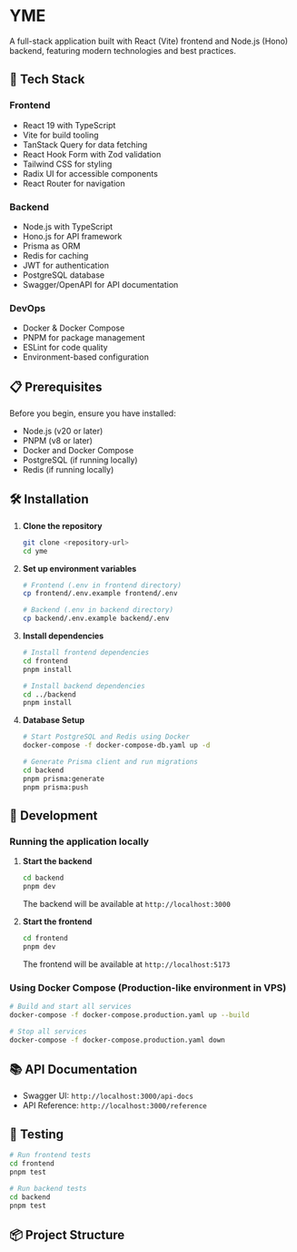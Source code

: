 # YME

A full-stack application built with React (Vite) frontend and Node.js (Hono) backend, featuring modern technologies and best practices.

## 🚀 Tech Stack

### Frontend
- React 19 with TypeScript
- Vite for build tooling
- TanStack Query for data fetching
- React Hook Form with Zod validation
- Tailwind CSS for styling
- Radix UI for accessible components
- React Router for navigation

### Backend
- Node.js with TypeScript
- Hono.js for API framework
- Prisma as ORM
- Redis for caching
- JWT for authentication
- PostgreSQL database
- Swagger/OpenAPI for API documentation

### DevOps
- Docker & Docker Compose
- PNPM for package management
- ESLint for code quality
- Environment-based configuration

## 📋 Prerequisites

Before you begin, ensure you have installed:
- Node.js (v20 or later)
- PNPM (v8 or later)
- Docker and Docker Compose
- PostgreSQL (if running locally)
- Redis (if running locally)

## 🛠 Installation

1. **Clone the repository**
   ```bash
   git clone <repository-url>
   cd yme
   ```

2. **Set up environment variables**
   ```bash
   # Frontend (.env in frontend directory)
   cp frontend/.env.example frontend/.env

   # Backend (.env in backend directory)
   cp backend/.env.example backend/.env
   ```

3. **Install dependencies**
   ```bash
   # Install frontend dependencies
   cd frontend
   pnpm install

   # Install backend dependencies
   cd ../backend
   pnpm install
   ```

4. **Database Setup**
   ```bash
   # Start PostgreSQL and Redis using Docker
   docker-compose -f docker-compose-db.yaml up -d

   # Generate Prisma client and run migrations
   cd backend
   pnpm prisma:generate
   pnpm prisma:push
   ```

## 🚀 Development

### Running the application locally

1. **Start the backend**
   ```bash
   cd backend
   pnpm dev
   ```
   The backend will be available at `http://localhost:3000`

2. **Start the frontend**
   ```bash
   cd frontend
   pnpm dev
   ```
   The frontend will be available at `http://localhost:5173`

### Using Docker Compose (Production-like environment in VPS)

```bash
# Build and start all services
docker-compose -f docker-compose.production.yaml up --build

# Stop all services
docker-compose -f docker-compose.production.yaml down
```

## 📚 API Documentation

- Swagger UI: `http://localhost:3000/api-docs`
- API Reference: `http://localhost:3000/reference`

## 🧪 Testing

```bash
# Run frontend tests
cd frontend
pnpm test

# Run backend tests
cd backend
pnpm test
```

## 📦 Project Structure
